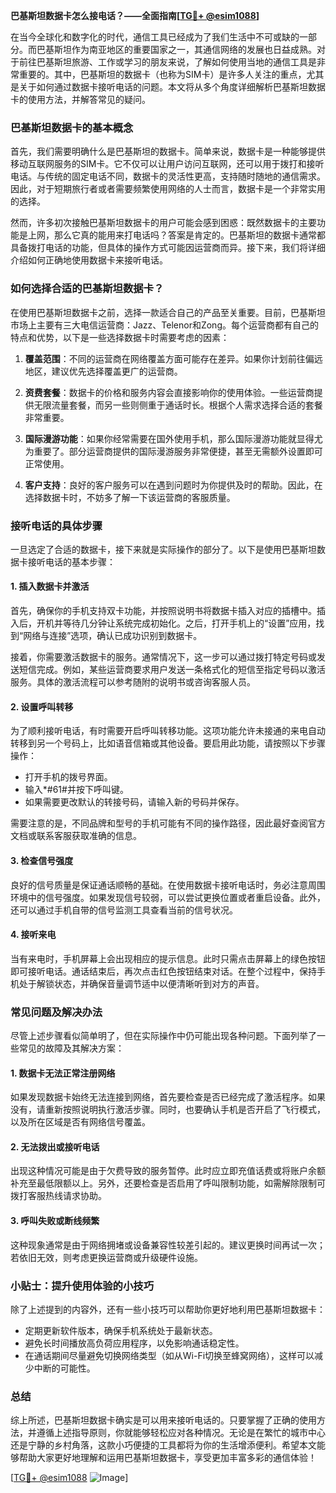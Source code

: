 **巴基斯坦数据卡怎么接电话？——全面指南[[TG💪+ @esim1088](https://t.me/s/esim1088)]**

在当今全球化和数字化的时代，通信工具已经成为了我们生活中不可或缺的一部分。而巴基斯坦作为南亚地区的重要国家之一，其通信网络的发展也日益成熟。对于前往巴基斯坦旅游、工作或学习的朋友来说，了解如何使用当地的通信工具是非常重要的。其中，巴基斯坦的数据卡（也称为SIM卡）是许多人关注的重点，尤其是关于如何通过数据卡接听电话的问题。本文将从多个角度详细解析巴基斯坦数据卡的使用方法，并解答常见的疑问。

### 巴基斯坦数据卡的基本概念

首先，我们需要明确什么是巴基斯坦的数据卡。简单来说，数据卡是一种能够提供移动互联网服务的SIM卡。它不仅可以让用户访问互联网，还可以用于拨打和接听电话。与传统的固定电话不同，数据卡的灵活性更高，支持随时随地的通信需求。因此，对于短期旅行者或者需要频繁使用网络的人士而言，数据卡是一个非常实用的选择。

然而，许多初次接触巴基斯坦数据卡的用户可能会感到困惑：既然数据卡的主要功能是上网，那么它真的能用来打电话吗？答案是肯定的。巴基斯坦的数据卡通常都具备拨打电话的功能，但具体的操作方式可能因运营商而异。接下来，我们将详细介绍如何正确地使用数据卡来接听电话。

### 如何选择合适的巴基斯坦数据卡？

在使用巴基斯坦数据卡之前，选择一款适合自己的产品至关重要。目前，巴基斯坦市场上主要有三大电信运营商：Jazz、Telenor和Zong。每个运营商都有自己的特点和优势，以下是一些选择数据卡时需要考虑的因素：

1. **覆盖范围**：不同的运营商在网络覆盖方面可能存在差异。如果你计划前往偏远地区，建议优先选择覆盖更广的运营商。
   
2. **资费套餐**：数据卡的价格和服务内容会直接影响你的使用体验。一些运营商提供无限流量套餐，而另一些则侧重于通话时长。根据个人需求选择合适的套餐非常重要。

3. **国际漫游功能**：如果你经常需要在国外使用手机，那么国际漫游功能就显得尤为重要了。部分运营商提供的国际漫游服务非常便捷，甚至无需额外设置即可正常使用。

4. **客户支持**：良好的客户服务可以在遇到问题时为你提供及时的帮助。因此，在选择数据卡时，不妨多了解一下该运营商的客服质量。

### 接听电话的具体步骤

一旦选定了合适的数据卡，接下来就是实际操作的部分了。以下是使用巴基斯坦数据卡接听电话的基本步骤：

#### 1. 插入数据卡并激活

首先，确保你的手机支持双卡功能，并按照说明书将数据卡插入对应的插槽中。插入后，开机并等待几分钟让系统完成初始化。之后，打开手机上的“设置”应用，找到“网络与连接”选项，确认已成功识别到数据卡。

接着，你需要激活数据卡的服务。通常情况下，这一步可以通过拨打特定号码或发送短信完成。例如，某些运营商要求用户发送一条格式化的短信至指定号码以激活服务。具体的激活流程可以参考随附的说明书或咨询客服人员。

#### 2. 设置呼叫转移

为了顺利接听电话，有时需要开启呼叫转移功能。这项功能允许未接通的来电自动转移到另一个号码上，比如语音信箱或其他设备。要启用此功能，请按照以下步骤操作：

- 打开手机的拨号界面。
- 输入*#61#并按下呼叫键。
- 如果需要更改默认的转接号码，请输入新的号码并保存。

需要注意的是，不同品牌和型号的手机可能有不同的操作路径，因此最好查阅官方文档或联系客服获取准确的信息。

#### 3. 检查信号强度

良好的信号质量是保证通话顺畅的基础。在使用数据卡接听电话时，务必注意周围环境中的信号强度。如果发现信号较弱，可以尝试更换位置或者重启设备。此外，还可以通过手机自带的信号监测工具查看当前的信号状况。

#### 4. 接听来电

当有来电时，手机屏幕上会出现相应的提示信息。此时只需点击屏幕上的绿色按钮即可接听电话。通话结束后，再次点击红色按钮结束对话。在整个过程中，保持手机处于解锁状态，并确保音量调节适中以便清晰听到对方的声音。

### 常见问题及解决办法

尽管上述步骤看似简单明了，但在实际操作中仍可能出现各种问题。下面列举了一些常见的故障及其解决方案：

#### 1. 数据卡无法正常注册网络

如果发现数据卡始终无法连接到网络，首先要检查是否已经完成了激活程序。如果没有，请重新按照说明执行激活步骤。同时，也要确认手机是否开启了飞行模式，以及所在区域是否有网络信号覆盖。

#### 2. 无法拨出或接听电话

出现这种情况可能是由于欠费导致的服务暂停。此时应立即充值话费或将账户余额补充至最低限额以上。另外，还要检查是否启用了呼叫限制功能，如需解除限制可拨打客服热线请求协助。

#### 3. 呼叫失败或断线频繁

这种现象通常是由于网络拥堵或设备兼容性较差引起的。建议更换时间再试一次；若依旧无效，则考虑更换运营商或升级硬件设施。

### 小贴士：提升使用体验的小技巧

除了上述提到的内容外，还有一些小技巧可以帮助你更好地利用巴基斯坦数据卡：

- 定期更新软件版本，确保手机系统处于最新状态。
- 避免长时间播放高负荷应用程序，以免影响通话稳定性。
- 在通话期间尽量避免切换网络类型（如从Wi-Fi切换至蜂窝网络），这样可以减少中断的可能性。

### 总结

综上所述，巴基斯坦数据卡确实是可以用来接听电话的。只要掌握了正确的使用方法，并遵循上述指导原则，你就能够轻松应对各种情况。无论是在繁忙的城市中心还是宁静的乡村角落，这款小巧便捷的工具都将为你的生活增添便利。希望本文能够帮助大家更好地理解和运用巴基斯坦数据卡，享受更加丰富多彩的通信体验！

[[TG💪+ @esim1088](https://t.me/s/esim1088) ![Image](https://i.postimg.cc/4NQfJmqS/Snipaste-2025-05-13-00-14-12.png)]